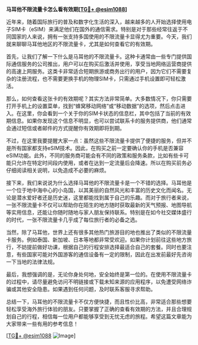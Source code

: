 **马耳他不限流量卡怎么看有效期[[TG💪+ @esim1088](https://t.me/s/esim1088)]**

近年来，随着国际旅行的普及和数字化生活的深入，越来越多的人开始选择使用电子SIM卡（eSIM）来满足他们在国外的通信需求。特别是对于那些经常往返于不同国家的人来说，拥有一张支持多国使用的不限流量卡显得尤为重要。今天，我们就来聊聊马耳他地区的不限流量卡，尤其是如何查看它的有效期。

首先，让我们了解一下什么是马耳他的不限流量卡。这种卡通常由一些专门提供国际通信服务的公司推出，用户可以在购买后激活并使用，享受当地网络运营商提供的高速上网服务。这类卡非常适合短期旅游或商务出行的用户，因为它们不需要复杂的注册流程，也不需要更换手机的物理SIM卡，只需通过手机设置即可轻松激活。

那么，如何查看这张卡的有效期呢？其实方法非常简单。大多数情况下，你只需要打开手机上的设置菜单，找到“蜂窝移动网络”或“移动数据”的选项，然后点击进入。在这里，你会看到一个关于你的SIM卡状态的信息栏，其中包括了当前的有效期信息。如果你发现这个信息不明显，也可以尝试联系卡的服务提供商，他们通常会通过短信或者邮件的方式提醒你有效期即将到期。

不过，在这里我要提醒大家一点：虽然这些不限流量卡提供了便捷的服务，但并不是所有国家都支持eSIM技术。因此，在购买之前一定要确认你的手机是否兼容eSIM功能。此外，不同的服务商可能会有不同的政策和服务条款，比如有些卡可能只允许在特定时间段内使用，或者在达到一定流量后会降速。所以在购买前务必仔细阅读相关说明，以免造成不必要的麻烦。

接下来，我们来说说为什么选择马耳他的不限流量卡是一个不错的选择。马耳他是一个位于地中海中心的小岛国，以其美丽的自然风光和丰富的历史文化而闻名。无论是潜水爱好者还是历史迷，这里都能找到属于自己的乐趣。而对于旅行者来说，一张不限流量卡不仅可以帮助你在陌生的地方随时获取最新的天气预报、地图导航等实用信息，还能让你随时随地与家人朋友保持联系。特别是在如今社交媒体盛行的时代，一张不限流量卡几乎成了每位旅行者的必备之选。

当然，除了马耳他，世界上还有很多其他热门旅游目的地也推出了类似的不限流量卡服务。例如泰国、新加坡、日本等地都非常受欢迎。如果你计划前往这些地方旅行，不妨提前做好功课，根据自己的行程安排选择最适合自己的套餐。同时也要注意，有些国家可能对外国游客的通信设备有一定的限制，因此在出发前最好先咨询一下当地的法律法规。

最后，我想强调的是，无论你身处何地，安全始终是第一位的。在使用不限流量卡的过程中，请尽量避免访问不明链接或下载未知来源的应用程序，以免遭受网络诈骗或其他安全隐患。如果遇到任何问题，及时联系客服寻求帮助。

总结一下，马耳他的不限流量卡不仅方便快捷，而且性价比高，非常适合那些想要轻松享受海外旅行体验的朋友。只要掌握了正确的查看有效期的方法，并且合理规划自己的行程，相信每一位用户都能够享受到无忧无虑的旅程。希望这篇文章能为大家带来一些有用的参考信息！

[[TG💪+ @esim1088](https://t.me/s/esim1088) ![Image](https://i.postimg.cc/4NQfJmqS/Snipaste-2025-05-13-00-14-12.png)]